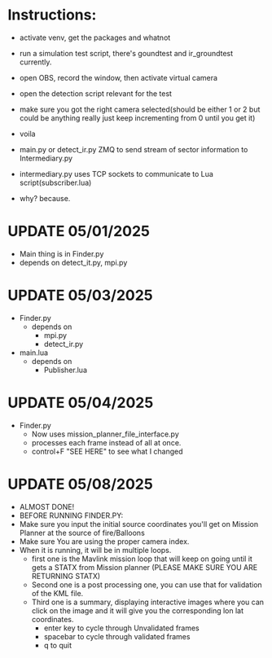 # Instructions:
- activate venv, get the packages and whatnot
- run a simulation test script, there's goundtest and ir_groundtest currently.
- open OBS, record the window, then activate virtual camera
- open the detection script relevant for the test
- make sure you got the right camera selected(should be either 1 or 2 but could be anything really just keep incrementing from 0 until you get it)
- voila

- main.py or detect_ir.py ZMQ to send stream of sector information to Intermediary.py
- intermediary.py uses TCP sockets to communicate to Lua script(subscriber.lua)
- why? because.
# UPDATE 05/01/2025
- Main thing is in Finder.py
- depends on detect_it.py, mpi.py

# UPDATE 05/03/2025
- Finder.py
  - depends on
    - mpi.py
    - detect_ir.py
- main.lua
  - depends on
    - Publisher.lua

# UPDATE 05/04/2025
- Finder.py
  - Now uses mission_planner_file_interface.py
  - processes each frame instead of all at once.
  - control+F "SEE HERE" to see what I changed

 # UPDATE 05/08/2025
 - ALMOST DONE!
 - BEFORE RUNNING FINDER.PY:
  - Make sure you input the initial source coordinates you'll get on Mission Planner at the source of fire/Balloons
  - Make sure You are using the proper camera index.
  - When it is running, it will be in multiple loops.
    - first one is the Mavlink mission loop that will keep on going until it gets a STATX from Mission planner (PLEASE MAKE SURE YOU ARE RETURNING STATX)
    - Second one is a post processing one, you can use that for validation of the KML file.
    - Third one is a summary, displaying interactive images where you can click on the image and it will give you the corresponding lon lat coordinates.
      - enter key to cycle through Unvalidated frames
      - spacebar to cycle through validated frames
      - q to quit

